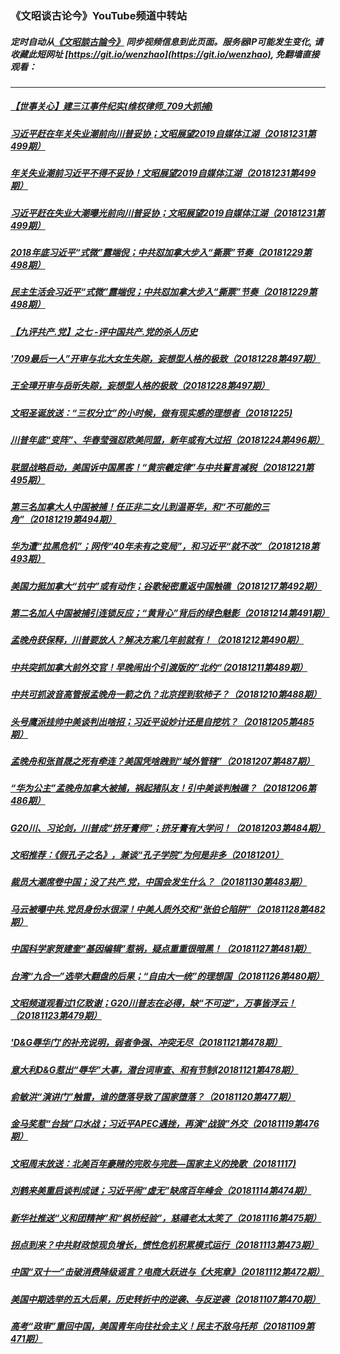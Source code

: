 ### 《文昭谈古论今》YouTube频道中转站
##### 定时自动从[《文昭談古論今》](https://www.youtube.com/channel/UCtAIPjABiQD3qjlEl1T5VpA) 同步视频信息到此页面。服务器IP可能发生变化, 请收藏此短网址 [https://git.io/wenzhao](https://git.io/wenzhao), 免翻墙直接观看：

---

##### <a href='http://45.32.138.53:9999/wenzhao/link.010218.4yEE0kwv7tk.mp4.html'>【世事关心】建三江事件纪实(维权律师_709大抓捕)</a>
##### <a href='http://45.32.138.53:9999/wenzhao/link.010218.uYJ_hvOCNBI.mp4.html'>习近平赶在年关失业潮前向川普妥协；文昭展望2019自媒体江湖（20181231第499期）</a>
##### <a href='http://45.32.138.53:9999/wenzhao/link.010218.uYJ_hvOCNBI.mp4.html'>年关失业潮前习近平不得不妥协！文昭展望2019自媒体江湖（20181231第499期）</a>
##### <a href='http://45.32.138.53:9999/wenzhao/link.010218.uYJ_hvOCNBI.mp4.html'>习近平赶在失业大潮曝光前向川普妥协；文昭展望2019自媒体江湖（20181231第499期）</a>
##### <a href='http://45.32.138.53:9999/wenzhao/link.010218.71bdnNIOYO4.mp4.html'>2018年底习近平“式微”露端倪；中共怼加拿大步入“撕票”节奏（20181229第498期）</a>
##### <a href='http://45.32.138.53:9999/wenzhao/link.010218.71bdnNIOYO4.mp4.html'>民主生活会习近平“式微”露端倪；中共怼加拿大步入“撕票”节奏（20181229第498期）</a>
##### <a href='http://45.32.138.53:9999/wenzhao/link.010218.KW0KGKnr6zw.mp4.html'>【九评共产.党】之七 -评中国共产.党的杀人历史</a>
##### <a href='http://45.32.138.53:9999/wenzhao/link.010218.2z_GWMCXY4g.mp4.html'>'709最后一人”开审与北大女生失踪，妄想型人格的极致（20181228第497期）</a>
##### <a href='http://45.32.138.53:9999/wenzhao/link.010218.2z_GWMCXY4g.mp4.html'>王全璋开审与岳昕失踪，妄想型人格的极致（20181228第497期）</a>
##### <a href='http://45.32.138.53:9999/wenzhao/link.010218.AqS1KOtwx_g.mp4.html'>文昭圣诞放送：“三权分立”的小时候，做有现实感的理想者（20181225)</a>
##### <a href='http://45.32.138.53:9999/wenzhao/link.010218.Q808QCADaAY.mp4.html'>川普年底“变阵”、华春莹强怼欧美同盟，新年或有大过招（20181224第496期）</a>
##### <a href='http://45.32.138.53:9999/wenzhao/link.010218.nNdtykTdJmo.mp4.html'>联盟战略启动，美国诉中国黑客！“黄宗羲定律”与中共誓言减税（20181221第495期）</a>
##### <a href='http://45.32.138.53:9999/wenzhao/link.010218.4bT1Z9uJ-7M.mp4.html'>第三名加拿大人中国被捕！任正非二女儿到温哥华，和“不可能的三角”（20181219第494期）</a>
##### <a href='http://45.32.138.53:9999/wenzhao/link.010218.ihXAspz6wUo.mp4.html'>华为遭“拉黑危机”；网传“40年未有之变局”，和习近平“就不改”（20181218第493期）</a>
##### <a href='http://45.32.138.53:9999/wenzhao/link.010218.ZqDa0i4Qg2I.mp4.html'>美国力挺加拿大“抗中”或有动作；谷歌秘密重返中国触礁（20181217第492期）</a>
##### <a href='http://45.32.138.53:9999/wenzhao/link.010218.7QQF0U4-NuQ.mp4.html'>第二名加人中国被捕引连锁反应；“黄背心”背后的绿色魅影（20181214第491期）</a>
##### <a href='http://45.32.138.53:9999/wenzhao/link.010218.SgJ_sJ2y6t4.mp4.html'>孟晚舟获保释，川普要放人？解决方案几年前就有！（20181212第490期）</a>
##### <a href='http://45.32.138.53:9999/wenzhao/link.010218.mAgAX3tAvCM.mp4.html'>中共突抓加拿大前外交官！早晚闹出个引渡版的”北约“（20181211第489期）</a>
##### <a href='http://45.32.138.53:9999/wenzhao/link.010218.njjtf5YTCdM.mp4.html'>中共可抓波音高管报孟晚舟一箭之仇？北京捏到软柿子？（20181210第488期）</a>
##### <a href='http://45.32.138.53:9999/wenzhao/link.010218.RH6wVyLWL34.mp4.html'>头号鹰派挂帅中美谈判出啥招；习近平设妙计还是自挖坑？（20181205第485期）</a>
##### <a href='http://45.32.138.53:9999/wenzhao/link.010218.q2IlzUiBNhI.mp4.html'>孟晚舟和张首晟之死有牵连？美国凭啥跩到“域外管辖”（20181207第487期）</a>
##### <a href='http://45.32.138.53:9999/wenzhao/link.010218.4JkhjfYVo_g.mp4.html'>“华为公主”孟晚舟加拿大被捕，祸起猪队友！引中美谈判触礁？（20181206第486期）</a>
##### <a href='http://45.32.138.53:9999/wenzhao/link.010218.56hdmQXDUZM.mp4.html'>G20川、习论剑，川普成“挤牙膏师”；挤牙膏有大学问！（20181203第484期）</a>
##### <a href='http://45.32.138.53:9999/wenzhao/link.010218.04jXAyEJ0vM.mp4.html'>文昭推荐：《假孔子之名》，兼谈“孔子学院”为何是非多（20181201）</a>
##### <a href='http://45.32.138.53:9999/wenzhao/link.010218.lBfWco_63kI.mp4.html'>裁员大潮席卷中国；没了共产.党，中国会发生什么？（20181130第483期）</a>
##### <a href='http://45.32.138.53:9999/wenzhao/link.010218.ReqJ4Aixq70.mp4.html'>马云被曝中共.党员身份水很深！中美人质外交和“张伯仑陷阱”（20181128第482期）</a>
##### <a href='http://45.32.138.53:9999/wenzhao/link.010218.-EcCYS1eIEg.mp4.html'>中国科学家贺建奎“基因编辑”惹祸，疑点重重很暗黑！（20181127第481期）</a>
##### <a href='http://45.32.138.53:9999/wenzhao/link.010218.hbu_dBDq03k.mp4.html'>台湾“九合一”选举大翻盘的后果；“自由大一统”的理想国（20181126第480期）</a>
##### <a href='http://45.32.138.53:9999/wenzhao/link.010218.7N8EZXrfWnk.mp4.html'>文昭频道观看过1亿致谢；G20川普志在必得，缺“不可逆”，万事皆浮云！（20181123第479期）</a>
##### <a href='http://45.32.138.53:9999/wenzhao/link.010218.XLYcfHECfg8.mp4.html'>'D&G辱华门'的补充说明，弱者争强、冲突无尽（20181121第478期）</a>
##### <a href='http://45.32.138.53:9999/wenzhao/link.010218.yfLZt3EvoB8.mp4.html'>意大利D&G惹出“辱华”大事，潜台词审查、和有节制(20181121第478期）</a>
##### <a href='http://45.32.138.53:9999/wenzhao/link.010218.pHQtPRawo3A.mp4.html'>俞敏洪“演讲门”触雷，谁的堕落导致了国家堕落？（20181120第477期）</a>
##### <a href='http://45.32.138.53:9999/wenzhao/link.010218.CY_r2ORaxtQ.mp4.html'>金马奖惹“台独”口水战；习近平APEC遇挫，再演“战狼”外交（20181119第476期）</a>
##### <a href='http://45.32.138.53:9999/wenzhao/link.010218.ZWVOieDirlY.mp4.html'>文昭周末放送：北美百年豪赌的完败与完胜—国家主义的挽歌（20181117)</a>
##### <a href='http://45.32.138.53:9999/wenzhao/link.010218.96FbCATXapA.mp4.html'>刘鹤来美重启谈判成谜；习近平闹“虚无”缺席百年峰会（20181114第474期）</a>
##### <a href='http://45.32.138.53:9999/wenzhao/link.010218.q275OfNFh5c.mp4.html'>新华社推送“义和团精神”和“枫桥经验”，慈禧老太太笑了（20181116第475期）</a>
##### <a href='http://45.32.138.53:9999/wenzhao/link.010218.i_YNugIc8WA.mp4.html'>拐点到来？中共财政惊现负增长，惯性危机积累模式运行（20181113第473期）</a>
##### <a href='http://45.32.138.53:9999/wenzhao/link.010218.gx1j3BSMW7U.mp4.html'>中国“双十一”击破消费降级谣言？电商大跃进与《大宪章》（20181112第472期）</a>
##### <a href='http://45.32.138.53:9999/wenzhao/link.010218.6NpskHY5_pQ.mp4.html'>美国中期选举的五大后果，历史转折中的逆袭、与反逆袭（20181107第470期）</a>
##### <a href='http://45.32.138.53:9999/wenzhao/link.010218.Y5O4e_1Jxd4.mp4.html'>高考“政审”重回中国，美国青年向往社会主义！民主不敌乌托邦（20181109第471期）</a>
